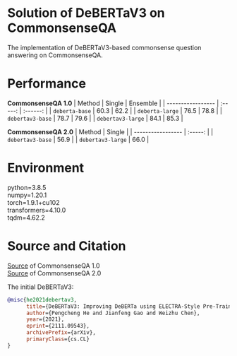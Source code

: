 # Solution of DeBERTaV3 on CommonsenseQA
The implementation of DeBERTaV3-based commonsense question answering on CommonsenseQA.

# Performance
**CommonsenseQA 1.0**
| Method            |  Single | Ensemble |
| ----------------- | :-----: | :------: |
| `deberta-base`    |  60.3   |   62.2   |
| `deberta-large`   |  76.5   |   78.8   |
| `debertav3-base`  |  78.7   |   79.6   |
| `debertav3-large` |  84.1   |   85.3   |

**CommonsenseQA 2.0**
| Method            |  Single |
| ----------------- | :-----: |
| `debertav3-base`  |  56.9   |
| `debertav3-large` |  66.0   |

# Environment
python=3.8.5\
numpy=1.20.1\
torch=1.9.1+cu102\
transformers=4.10.0\
tqdm=4.62.2

# Source and Citation
[Source](https://www.tau-nlp.org/commonsenseqa) of CommonsenseQA 1.0\
[Source](https://allenai.github.io/csqa2/) of CommonsenseQA 2.0

The initial DeBERTaV3:
```bib
@misc{he2021debertav3,
      title={DeBERTaV3: Improving DeBERTa using ELECTRA-Style Pre-Training with Gradient-Disentangled Embedding Sharing}, 
      author={Pengcheng He and Jianfeng Gao and Weizhu Chen},
      year={2021},
      eprint={2111.09543},
      archivePrefix={arXiv},
      primaryClass={cs.CL}
}
```
